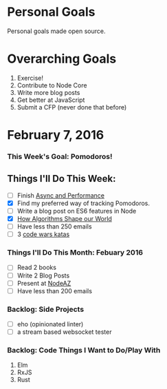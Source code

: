Personal Goals
==============

Personal goals made open source.

# Overarching Goals
1. Exercise!
2. Contribute to Node Core
3. Write more blog posts
4. Get better at JavaScript
5. Submit a CFP (never done that before)

# February 7, 2016

### This Week's Goal: Pomodoros!

## Things I'll Do This Week:
- [ ] Finish [Async and Performance](https://github.com/getify/You-Dont-Know-JS/blob/master/async%20%26%20performance/README.md)
- [x] Find my preferred way of tracking Pomodoros.
- [ ] Write a blog post on ES6 features in Node
- [x] [How Algorithms Shape our World](https://www.ted.com/talks/kevin_slavin_how_algorithms_shape_our_world)
- [ ] Have less than 250 emails
- [ ] 3 [code wars katas](http://www.codewars.com)

### Things I'll Do This Month: Febuary 2016
- [ ] Read 2 books
- [ ] Write 2 Blog Posts
- [ ] Present at [NodeAZ](http://www.meetup.com/NodeAZ/)
- [ ] Have less than 200 emails

### Backlog: Side Projects
- [ ] eho (opinionated linter)
- [ ] a stream based websocket tester

### Backlog: Code Things I Want to Do/Play With
1. Elm
2. RxJS
3. Rust
